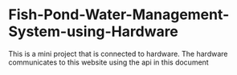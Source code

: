 # Fish-Pond-Water-Management-System-using-Hardware
This is a mini project that is connected to hardware. The hardware communicates to this website using the api in this document
